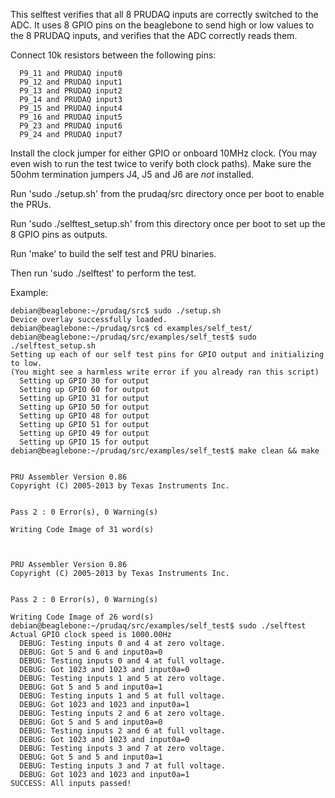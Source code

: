 This selftest verifies that all 8 PRUDAQ inputs are correctly switched
to the ADC.  It uses 8 GPIO pins on the beaglebone to send high or low
values to the 8 PRUDAQ inputs, and verifies that the ADC correctly reads them.

Connect 10k resistors between the following pins:

```
  P9_11 and PRUDAQ input0
  P9_12 and PRUDAQ input1
  P9_13 and PRUDAQ input2
  P9_14 and PRUDAQ input3
  P9_15 and PRUDAQ input4
  P9_16 and PRUDAQ input5
  P9_23 and PRUDAQ input6
  P9_24 and PRUDAQ input7
```

Install the clock jumper for either GPIO or onboard 10MHz clock.  (You may
even wish to run the test twice to verify both clock paths).  Make sure the
50ohm termination jumpers J4, J5 and J6 are *not* installed.

Run 'sudo ./setup.sh' from the prudaq/src directory once per boot to enable
the PRUs.

Run 'sudo ./selftest_setup.sh' from this directory once per boot to set up the
8 GPIO pins as outputs.

Run 'make' to build the self test and PRU binaries.

Then run 'sudo ./selftest' to perform the test.

Example:
```
debian@beaglebone:~/prudaq/src$ sudo ./setup.sh 
Device overlay successfully loaded.
debian@beaglebone:~/prudaq/src$ cd examples/self_test/
debian@beaglebone:~/prudaq/src/examples/self_test$ sudo ./selftest_setup.sh 
Setting up each of our self test pins for GPIO output and initializing
to low.
(You might see a harmless write error if you already ran this script)
  Setting up GPIO 30 for output
  Setting up GPIO 60 for output
  Setting up GPIO 31 for output
  Setting up GPIO 50 for output
  Setting up GPIO 48 for output
  Setting up GPIO 51 for output
  Setting up GPIO 49 for output
  Setting up GPIO 15 for output
debian@beaglebone:~/prudaq/src/examples/self_test$ make clean && make


PRU Assembler Version 0.86
Copyright (C) 2005-2013 by Texas Instruments Inc.


Pass 2 : 0 Error(s), 0 Warning(s)

Writing Code Image of 31 word(s)



PRU Assembler Version 0.86
Copyright (C) 2005-2013 by Texas Instruments Inc.


Pass 2 : 0 Error(s), 0 Warning(s)

Writing Code Image of 26 word(s)
debian@beaglebone:~/prudaq/src/examples/self_test$ sudo ./selftest
Actual GPIO clock speed is 1000.00Hz
  DEBUG: Testing inputs 0 and 4 at zero voltage.
  DEBUG: Got 5 and 6 and input0a=0
  DEBUG: Testing inputs 0 and 4 at full voltage.
  DEBUG: Got 1023 and 1023 and input0a=0
  DEBUG: Testing inputs 1 and 5 at zero voltage.
  DEBUG: Got 5 and 5 and input0a=1
  DEBUG: Testing inputs 1 and 5 at full voltage.
  DEBUG: Got 1023 and 1023 and input0a=1
  DEBUG: Testing inputs 2 and 6 at zero voltage.
  DEBUG: Got 5 and 5 and input0a=0
  DEBUG: Testing inputs 2 and 6 at full voltage.
  DEBUG: Got 1023 and 1023 and input0a=0
  DEBUG: Testing inputs 3 and 7 at zero voltage.
  DEBUG: Got 5 and 5 and input0a=1
  DEBUG: Testing inputs 3 and 7 at full voltage.
  DEBUG: Got 1023 and 1023 and input0a=1
SUCCESS: All inputs passed!
```
